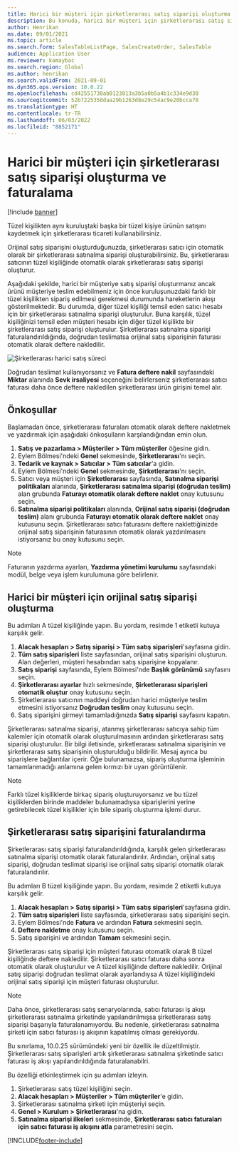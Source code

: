 ```yaml
---
title: Harici bir müşteri için şirketlerarası satış siparişi oluşturma ve faturalama
description: Bu konuda, harici bir müşteri için şirketlerarası satış siparişinin nasıl oluşturulduğu ve faturalandırıldığı açıklanmaktadır
author: Henrikan
ms.date: 09/01/2021
ms.topic: article
ms.search.form: SalesTableListPage, SalesCreateOrder, SalesTable
audience: Application User
ms.reviewer: kamaybac
ms.search.region: Global
ms.author: henrikan
ms.search.validFrom: 2021-09-01
ms.dyn365.ops.version: 10.0.22
ms.openlocfilehash: cd42551730ab0123813a3b5a0b5a4b1c334e9d30
ms.sourcegitcommit: 52b7225350daa29b1263d8e29c54ac9e20bcca70
ms.translationtype: HT
ms.contentlocale: tr-TR
ms.lasthandoff: 06/03/2022
ms.locfileid: "8852171"
---
```

# <a name="create-and-invoice-an-intercompany-sales-order-for-an-external-customer"></a>Harici bir müşteri için şirketlerarası satış siparişi oluşturma ve faturalama

[!include [banner](../../includes/banner.md)]

Tüzel kişilikten aynı kuruluştaki başka bir tüzel kişiye ürünün satışını kaydetmek için şirketlerarası ticareti kullanabilirsiniz.

Orijinal satış siparişini oluşturduğunuzda, şirketlerarası satıcı için otomatik olarak bir şirketlerarası satınalma siparişi oluşturabilirsiniz. Bu, şirketlerarası satıcının tüzel kişiliğinde otomatik olarak şirketlerarası satış siparişi oluşturur.

Aşağıdaki şekilde, harici bir müşteriye satış siparişi oluşturmanız ancak ürünü müşteriye teslim edebilmeniz için önce kuruluşunuzdaki farklı bir tüzel kişilikten sipariş edilmesi gerekmesi durumunda hareketlerin akışı gösterilmektedir. Bu durumda, diğer tüzel kişiliği temsil eden satıcı hesabı için bir şirketlerarası satınalma siparişi oluşturulur. Buna karşılık, tüzel kişiliğinizi temsil eden müşteri hesabı için diğer tüzel kişilikte bir şirketlerarası satış siparişi oluşturulur. Şirketlerarası satınalma siparişi faturalandırıldığında, doğrudan teslimatsa orijinal satış siparişinin faturası otomatik olarak deftere nakledilir.

![Şirketlerarası harici satış süreci](media/intercompanyexternalsalesprocess.png)

Doğrudan teslimat kullanıyorsanız ve **Fatura deftere nakil** sayfasındaki **Miktar** alanında **Sevk irsaliyesi** seçeneğini belirlerseniz şirketlerarası satıcı faturası daha önce deftere nakledilen şirketlerarası ürün girişini temel alır.

## <a name="prerequisites"></a>Önkoşullar

Başlamadan önce, şirketlerarası faturaları otomatik olarak deftere nakletmek ve yazdırmak için aşağıdaki önkoşulların karşılandığından emin olun.

1. **Satış ve pazarlama \> Müşteriler \> Tüm müşteriler** öğesine gidin.
1. Eylem Bölmesi'ndeki **Genel** sekmesinde, **Şirketlerarası**'nı seçin.
1. **Tedarik ve kaynak \> Satıcılar \> Tüm satıcılar**'a gidin.
1. Eylem Bölmesi'ndeki **Genel** sekmesinde, **Şirketlerarası**'nı seçin.
1. Satıcı veya müşteri için **Şirketlerarası** sayfasında, **Satınalma siparişi politikaları** alanında, **Şirketlerarası satınalma siparişi (doğrudan teslim)** alan grubunda **Faturayı otomatik olarak deftere naklet** onay kutusunu seçin.
1. **Satınalma siparişi politikaları** alanında, **Orijinal satış siparişi (doğrudan teslim)** alanı grubunda **Faturayı otomatik olarak deftere naklet** onay kutusunu seçin. Şirketlerarası satıcı faturasını deftere naklettiğinizde orijinal satış siparişinin faturasının otomatik olarak yazdırılmasını istiyorsanız bu onay kutusunu seçin.

> [!NOTE]
> Faturanın yazdırma ayarları, **Yazdırma yönetimi kurulumu** sayfasındaki modül, belge veya işlem kurulumuna göre belirlenir.

## <a name="create-an-original-sales-order-for-an-external-customer"></a>Harici bir müşteri için orijinal satış siparişi oluşturma

Bu adımları A tüzel kişiliğinde yapın. Bu yordam, resimde 1 etiketli kutuya karşılık gelir.

1. **Alacak hesapları \> Satış siparişi \> Tüm satış siparişleri**'sayfasına gidin.
1. **Tüm satış siparişleri** liste sayfasından, orijinal satış siparişini oluşturun. Alan değerleri, müşteri hesabından satış siparişine kopyalanır.
1. **Satış siparişi** sayfasında, Eylem Bölmesi'nde **Başlık görünümü** sayfasını seçin.
1. **Şirketlerarası ayarlar** hızlı sekmesinde, **Şirketlerarası siparişleri otomatik oluştur** onay kutusunu seçin.
1. Şirketlerarası satıcının maddeyi doğrudan harici müşteriye teslim etmesini istiyorsanız **Doğrudan teslim** onay kutusunu seçin.
1. Satış siparişini girmeyi tamamladığınızda **Satış siparişi** sayfasını kapatın.

Şirketlerarası satınalma siparişi, atanmış şirketlerarası satıcıya sahip tüm kalemler için otomatik olarak oluşturulmasının ardından şirketlerarası satış siparişi oluşturulur. Bir bilgi iletisinde, şirketlerarası satınalma siparişinin ve şirketlerarası satış siparişinin oluşturulduğu bildirilir. Mesaj ayrıca bu siparişlere bağlantılar içerir. Öğe bulunamazsa, sipariş oluşturma işleminin tamamlanmadığı anlamına gelen kırmızı bir uyarı görüntülenir.

> [!NOTE]
> Farklı tüzel kişiliklerde birkaç sipariş oluşturuyorsanız ve bu tüzel kişiliklerden birinde maddeler bulunamadıysa siparişlerini yerine getirebilecek tüzel kişilikler için bile sipariş oluşturma işlemi durur.

## <a name="invoice-an-intercompany-sales-order"></a>Şirketlerarası satış siparişini faturalandırma

Şirketlerarası satış siparişi faturalandırıldığında, karşılık gelen şirketlerarası satınalma siparişi otomatik olarak faturalandırılır. Ardından, orijinal satış siparişi, doğrudan teslimat siparişi ise orijinal satış siparişi otomatik olarak faturalandırılır.

Bu adımları B tüzel kişiliğinde yapın. Bu yordam, resimde 2 etiketli kutuya karşılık gelir.

1. **Alacak hesapları \> Satış siparişi \> Tüm satış siparişleri**'sayfasına gidin.
1. **Tüm satış siparişleri** liste sayfasında, şirketlerarası satış siparişini seçin.
1. Eylem Bölmesi'nde **Fatura** ve ardından **Fatura** sekmesini seçin.
1. **Deftere nakletme** onay kutusunu seçin.
1. Satış siparişini ve ardından **Tamam** sekmesini seçin.

Şirketlerarası satış siparişi için müşteri faturası otomatik olarak B tüzel kişiliğinde deftere nakledilir. Şirketlerarası satıcı faturası daha sonra otomatik olarak oluşturulur ve A tüzel kişiliğinde deftere nakledilir. Orijinal satış siparişi doğrudan teslimat olarak ayarlandıysa A tüzel kişiliğindeki orijinal satış siparişi için müşteri faturası oluşturulur.

> [!NOTE]
> Daha önce, şirketlerarası satış senaryolarında, satıcı faturası iş akışı şirketlerarası satınalma şirketinde yapılandırılmışsa şirketlerarası satış siparişi başarıyla faturalanamıyordu. Bu nedenle, şirketlerarası satınalma şirketi için satıcı faturası iş akışının kapatılmış olması gerekiyordu. 
> 
> Bu sınırlama, 10.0.25 sürümündeki yeni bir özellik ile düzeltilmiştir. Şirketlerarası satış siparişleri artık şirketlerarası satınalma şirketinde satıcı faturası iş akışı yapılandırıldığında faturalanabilri.
> 
> Bu özelliği etkinleştirmek için şu adımları izleyin.
>
> 1. Şirketlerarası satış tüzel kişiliğini seçin.  
> 2. **Alacak hesapları \> Müşteriler \> Tüm müşteriler**'e gidin.
> 3. Şirketlerarası satınalma şirketi için müşteriyi seçin.
> 4. **Genel \> Kurulum \> Şirketlerarası**'na gidin.
> 5. **Satınalma siparişi ilkeleri** sekmesinde, **Şirketlerarası satıcı faturaları için satıcı faturası iş akışını atla** parametresini seçin.

[!INCLUDE[footer-include](../../includes/footer-banner.md)]
